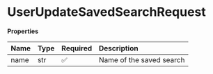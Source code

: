 # UserUpdateSavedSearchRequest

**Properties**

| Name | Type | Required | Description              |
| :--- | :--- | :------- | :----------------------- |
| name | str  | ✅       | Name of the saved search |

<!-- This file was generated by liblab | https://liblab.com/ -->
